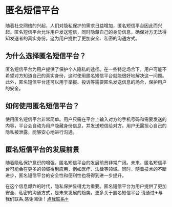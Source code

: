 # 匿名短信平台

随着社交网络的兴起，人们对隐私保护的需求日益增加，匿名短信平台因此而兴起。匿名短信平台允许用户发送短信，同时隐藏自己的身份信息，确保对方无法得知发送者的真实身份。这为用户提供了更加安全、私密的沟通方式。

## 为什么选择匿名短信平台？

匿名短信平台为用户提供了保护个人隐私的途径。在一些特定场合下，用户可能不希望对方知道自己的真实身份，这时使用匿名短信平台就能很好地解决这一问题。此外，匿名短信平台还可以用于举报、投诉等需要匿名发送信息的场合，保护用户的安全。

## 如何使用匿名短信平台？

使用匿名短信平台非常简单。用户只需在平台上输入对方的手机号码和需要发送的内容，平台会自动为用户隐藏身份信息，并发送短信给对方。用户无需担心自己的隐私被泄露，能够安心地进行沟通。

## 匿名短信平台的发展前景

随着隐私保护意识的增强，匿名短信平台的发展前景非常广阔。未来，匿名短信平台可能会在更多的领域得到应用，例如医疗、法律等领域。同时，随着技术的不断进步，匿名短信平台的安全性和便利性也将得到进一步提升。

在这个信息爆炸的时代，隐私保护显得尤为重要。匿名短信平台为用户提供了更加安全、私密的沟通方式，是未来发展的趋势。更多关于匿名短信平台 请通过✈与我们联系,感谢阅读！[点我联系✈](https://auth.k02.cc)